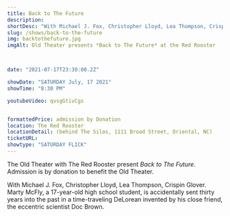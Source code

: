 ```yaml
---
title: Back to The Future
description:  
shortDesc: "With Michael J. Fox, Christopher Lloyd, Lea Thompson, Crispin Glover. Marty McFly, a 17-year-old high school student, is accidentally sent thirty years into the past in a time-traveling DeLorean invented by his close friend, the eccentric scientist Doc Brown."
slug: /shows/back-to-the-future
img: backtothefuture.jpg
imgAlt: Old Theater presents *Back to The Future* at the Red Rooster



date: "2021-07-17T23:30:00.2Z"

showDate: "SATURDAY July, 17 2021"
showTime: "8:30 PM"

youtubeVideo: qvsgGtivCgs


formattedPrice: admission by Donation
location: The Red Rooster 
locationDetail: (behind The Silos, 1111 Broad Street, Oriental, NC)
ticketURL: 
showtype: "SATURDAY FLICK"
---
```


The Old Theater with The Red Rooster present *Back to The Future*.  Admission is by donation to benefit the Old Theater.

With Michael J. Fox, Christopher Lloyd, Lea Thompson, Crispin Glover. Marty McFly, a 17-year-old high school student, is accidentally sent thirty years into the past in a time-traveling DeLorean invented by his close friend, the eccentric scientist Doc Brown.
  

